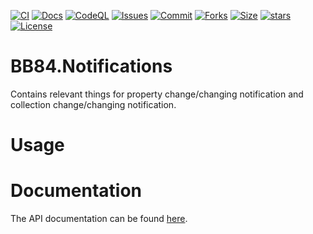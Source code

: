 [![CI](https://github.com/BoBoBaSs84/BB84.Notifications/actions/workflows/ci.yml/badge.svg?branch=main)](https://github.com/BoBoBaSs84/BB84.Notifications/actions/workflows/ci.yml)
[![Docs](https://github.com/BoBoBaSs84/BB84.Notifications/actions/workflows/docs.yml/badge.svg?branch=main)](https://github.com/BoBoBaSs84/BB84.Notifications/actions/workflows/docs.yml)
[![CodeQL](https://github.com/BoBoBaSs84/BB84.Notifications/actions/workflows/codeql.yml/badge.svg?branch=main)](https://github.com/BoBoBaSs84/BB84.Notifications/actions/workflows/codeql.yml)
[![Issues](https://img.shields.io/github/issues/BoBoBaSs84/BB84.Notifications)](https://github.com/BoBoBaSs84/BB84.Notifications/issues)
[![Commit](https://img.shields.io/github/last-commit/BoBoBaSs84/BB84.Notifications)](https://github.com/BoBoBaSs84/BB84.Notifications/commit/main)
[![Forks](https://img.shields.io/github/forks/BoBoBaSs84/BB84.Notifications)](https://github.com/BoBoBaSs84/BB84.Notifications/network)
[![Size](https://img.shields.io/github/repo-size/BoBoBaSs84/BB84.Notifications)](https://github.com/BoBoBaSs84/BB84.Notifications)
[![stars](https://img.shields.io/github/stars/BoBoBaSs84/BB84.Notifications)](https://github.com/BoBoBaSs84/BB84.Notifications/stargazers)
[![License](https://img.shields.io/github/license/BoBoBaSs84/BB84.Notifications)](https://github.com/BoBoBaSs84/BB84.Notifications/blob/main/LICENSE)

# BB84.Notifications

Contains relevant things for property change/changing notification and collection change/changing notification.

# Usage

# Documentation

The API documentation can be found [here](https://bobobass84.github.io/BB84.Notifications/).
